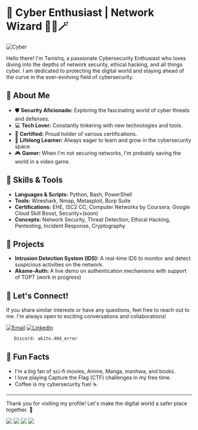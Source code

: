 # 👾 Cyber Enthusiast | Network Wizard 🧙‍♂️🪄

![Cyber](https://i.giphy.com/media/v1.Y2lkPTc5MGI3NjExM2wzbzAxazNwOWI4eDMyYTdoejlpZ2lpcWFibHZjaG5zaWdyMmdoeSZlcD12MV9pbnRlcm5hbF9naWZfYnlfaWQmY3Q9Zw/ZTUfoXigKRpCM/giphy.gif)

Hello there! I'm Tanishq, a passionate Cybersecurity Enthusiast who loves diving into the depths of network security, ethical hacking, and all things cyber. I am dedicated to protecting the digital world and staying ahead of the curve in the ever-evolving field of cybersecurity.

## 🌟 About Me

- 🛡️ **Security Aficionado:** Exploring the fascinating world of cyber threats and defenses.
- 💻 **Tech Lover:** Constantly tinkering with new technologies and tools.
- 📜 **Certified:** Proud holder of various certifications.
- 🌱 **Lifelong Learner:** Always eager to learn and grow in the cybersecurity space.
- 🎮 **Gamer:** When I'm not securing networks, I'm probably saving the world in a video game.

## 🔧 Skills & Tools

- **Languages & Scripts:** Python, Bash, PowerShell
- **Tools:** Wireshark, Nmap, Metasploit, Burp Suite
- **Certifications:** EHE, ISC2 CC, Computer Networks by Coursera, Google Cloud Skill Boost, Security+(soon)
- **Concepts:** Network Security, Threat Detection, Ethical Hacking, Pentesting, Incident Response, Cryptography

## 🚀 Projects

- **Intrusion Detection System (IDS):** A real-time IDS to monitor and detect suspicious activities on the network.
- **Akame-Auth:** A live demo on authentication mechanisms with support of TOPT (work in progress)

## 💬 Let's Connect!

If you share similar interests or have any questions, feel free to reach out to me. I'm always open to exciting conversations and collaborations!

[![Email](https://img.shields.io/badge/Email-mailto%3Amail%40me.com-blue?logo=gmail&logoColor=white)](mailto:tanishqtanwar1976@gmail.com)
[![LinkedIn](https://img.shields.io/badge/LinkedIn-Connect-blue?logo=linkedin&logoColor=white)](https://www.linkedin.com/in/tanishq-tanwar)
```bash
   Discord: akito.404_error
   ```

## 🎉 Fun Facts

- I'm a big fan of sci-fi movies, Anime, Manga, manhwa, and books.
- I love playing Capture the Flag (CTF) challenges in my free time.
- Coffee is my cybersecurity fuel ☕.

---

Thank you for visiting my profile! Let's make the digital world a safer place together. 🚀

![](http://github-profile-summary-cards.vercel.app/api/cards/profile-details?username=Akito7011&theme=chartreuse_dark)
![](http://github-profile-summary-cards.vercel.app/api/cards/repos-per-language?username=Akito7011&theme=chartreuse_dark)
![](http://github-profile-summary-cards.vercel.app/api/cards/stats?username=Akito7011&theme=chartreuse_dark) 
![](http://github-profile-summary-cards.vercel.app/api/cards/most-commit-language?username=Akito7011&theme=chartreuse_dark)

